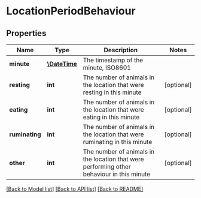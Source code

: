 # LocationPeriodBehaviour

## Properties
Name | Type | Description | Notes
------------ | ------------- | ------------- | -------------
**minute** | [**\DateTime**](\DateTime.md) | The timestamp of the minute, ISO8601 | 
**resting** | **int** | The number of animals in the location that were resting in this minute | [optional] 
**eating** | **int** | The number of animals in the location that were eating in this minute | [optional] 
**ruminating** | **int** | The number of animals in the location that were ruminating in this minute | [optional] 
**other** | **int** | The number of animals in the location that were performing other behaviour in this minute | [optional] 

[[Back to Model list]](../README.md#documentation-for-models) [[Back to API list]](../README.md#documentation-for-api-endpoints) [[Back to README]](../README.md)


